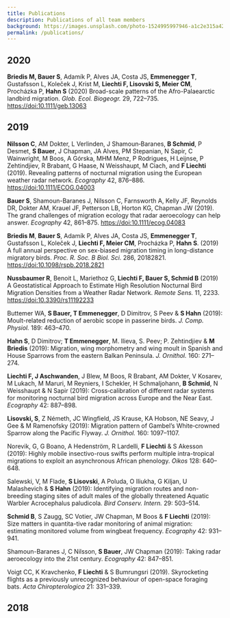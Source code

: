 ```yaml
---
title: Publications
description: Publications of all team members
background: https://images.unsplash.com/photo-1524995997946-a1c2e315a42f?ixlib=rb-1.2.1&ixid=eyJhcHBfaWQiOjEyMDd9&auto=format&fit=crop&w=1000
permalink: /publications/
---
```


## 2020

**Briedis M, Bauer S**, Adamík P, Alves JA, Costa JS, **Emmenegger T**, Gustafsson L, Koleček J, Krist M, **Liechti F, Lisovski S, Meier CM**, Procházka P, **Hahn S** (2020) Broad-scale patterns of the Afro-Palaearctic landbird migration. _Glob. Ecol. Biogeogr._ 29, 722–735. <https://doi:10.1111/geb.13063>

## 2019

**Nilsson C**, AM Dokter, L Verlinden, J Shamoun‐Baranes, **B Schmid**, P Desmet, **S Bauer**, J Chapman, JA Alves, PM Stepanian, N Sapir, C Wainwright, M Boos, A Górska, MHM Menz, P Rodrigues, H Leijnse, P Zehtindjiev, R Brabant, G Haase, N Weisshaupt, M Ciach, and **F Liechti** (2019). Revealing patterns of nocturnal migration using the European weather radar network. _Ecography_ 42, 876–886. <https://doi:10.1111/ECOG.04003>

**Bauer S**, Shamoun-Baranes J, Nilsson C, Farnsworth A, Kelly JF, Reynolds DR, Dokter AM, Krauel JF, Petterson LB, Horton KG, Chapman JW (2019). The grand challenges of migration ecology that radar aeroecology can help answer. _Ecography_ 42, 861–875. <https://doi:10.1111/ecog.04083>

**Briedis M**, **Bauer S**, Adamík P, Alves JA, Costa JS, **Emmenegger T**, Gustafsson L, Koleček J, **Liechti F, Meier CM**, Procházka P, **Hahn S**. (2019) A full annual perspective on sex-biased migration timing in long-distance migratory birds. _Proc. R. Soc. B Biol. Sci._ 286, 20182821. <https://doi:10.1098/rspb.2018.2821>

**Nussbaumer R**, Benoit L, Mariethoz G, **Liechti F, Bauer S, Schmid B** (2019) A Geostatistical Approach to Estimate High Resolution Nocturnal Bird Migration Densities from a Weather Radar Network. _Remote Sens._ 11, 2233. <https://doi:10.3390/rs11192233>

Buttemer WA, **S Bauer, T Emmenegger**, D Dimitrov, S Peev & **S Hahn** (2019): Moult-related reduction of aerobic scope in passerine birds. _J. Comp. Physiol._ 189: 463–470.

**Hahn S**, D Dimitrov; **T Emmenegger**, M. Ilieva, S. Peev; P. Zehtindjiev & **M Briedis** (2019): Migration, wing morphometry and wing moult in Spanish and House Sparrows from the eastern Balkan Peninsula. _J. Ornithol._ 160: 271–274.

**Liechti F, J Aschwanden**, J Blew, M Boos, R Brabant, AM Dokter, V Kosarev, M Lukach, M Maruri, M Reyniers, I Schekler, H Schmaljohann, **B Schmid**, N Weisshaupt & N Sapir (2019): Cross‐calibration of different radar systems for monitoring nocturnal bird migration across Europe and the Near East. _Ecography_ 42: 887–898.

**Lisovski, S**, Z Németh, JC Wingfield, JS Krause, KA Hobson, NE Seavy, J Gee & M Ramenofsky (2019): Migration pattern of Gambel’s White‑crowned Sparrow along the Pacific Flyway. _J. Ornithol._ 160: 1097–1107.

Norevik, G, G Boano, A Hedenström, R Lardelli, **F Liechti** & S Akesson (2019): Highly mobile insectivo-rous swifts perform multiple intra-tropical migrations to exploit an asynchronous African phenology. _Oikos_ 128: 640–648.

Salewski, V, M Flade, **S Lisovski**, A Poluda, O Iliukha, G Kiljan, U Malashevich & **S Hahn** (2019): Identifying migration routes and non-breeding staging sites of adult males of the globally threatened Aquatic Warbler Acrocephalus paludicola. _Bird Conserv. Intern._ 29: 503–514.

**Schmid B**, S Zaugg, SC Votier, JW Chapman, M Boos & **F Liechti** (2019): Size matters in quantita-tive radar monitoring of animal migration: estimating monitored volume from wingbeat frequency. _Ecography_ 42: 931–941.

Shamoun-Baranes J, C Nilsson, **S Bauer**, JW Chapman (2019): Taking radar aeroecology into the 21st century. _Ecography_ 42: 847–851.

Voigt CC, K Kravchenko, **F Liechti** & S Bumrungsri (2019). Skyrocketing flights as a previously unrecognized behaviour of open-space foraging bats. _Acta Chiropterologica_ 21: 331–339.


## 2018
